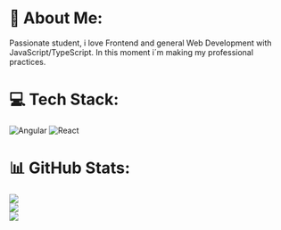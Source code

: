# 💫 About Me:
Passionate student,  i love Frontend and general Web Development with JavaScript/TypeScript. In this moment i´m making my professional practices. 


# 💻 Tech Stack:
![Angular](https://img.shields.io/badge/angular-%23DD0031.svg?style=for-the-badge&logo=angular&logoColor=white) ![React](https://img.shields.io/badge/react-%2320232a.svg?style=for-the-badge&logo=react&logoColor=%2361DAFB)
# 📊 GitHub Stats:
![](https://github-readme-stats.vercel.app/api?username=inncol-eortiz&theme=calm&hide_border=false&include_all_commits=true&count_private=true)<br/>
![](https://github-readme-streak-stats.herokuapp.com/?user=inncol-eortiz&theme=calm&hide_border=false)<br/>
![](https://github-readme-stats.vercel.app/api/top-langs/?username=inncol-eortiz&theme=calm&hide_border=false&include_all_commits=true&count_private=true&layout=compact)

<!-- Proudly created with GPRM ( https://gprm.itsvg.in ) -->
